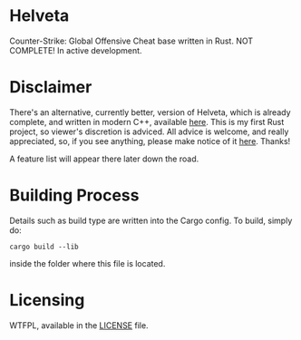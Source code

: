 # Helveta
Counter-Strike: Global Offensive Cheat base written in Rust. NOT COMPLETE! In active development.

# Disclaimer
There's an alternative, currently better, version of Helveta, which is already complete, and written in modern C++, available [here](https://github.com/cristeigabriel/HelvetaCS). This is my first Rust project, so viewer's discretion is adviced. All advice is welcome, and really appreciated, so, if you see anything, please make notice of it [here](https://github.com/cristeigabriel/helveta-rust/issues). Thanks!

A feature list will appear there later down the road.

# Building Process
Details such as build type are written into the Cargo config. To build, simply do:

```
cargo build --lib
```

inside the folder where this file is located.

# Licensing
WTFPL, available in the [LICENSE](https://github.com/cristeigabriel/helveta-rust/blob/main/LICENSE) file.
